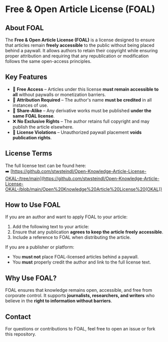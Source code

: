 # Free & Open Article License (FOAL)

## About FOAL

The **Free & Open Article License (FOAL)** is a license designed to ensure that articles remain **freely accessible** to the public without being placed behind a paywall. It allows authors to retain their copyright while ensuring proper attribution and requiring that any republication or modification follows the same open-access principles.

## Key Features

- 📖 **Free Access** – Articles under this license **must remain accessible to all** without paywalls or monetization barriers.
- 📝 **Attribution Required** – The author's name **must be credited** in all instances of use.
- 🔄 **Share-Alike** – Any derivative works must be published **under the same FOAL license**.
- ❌ **No Exclusive Rights** – The author retains full copyright and may publish the article elsewhere.
- 🚨 **License Violations** – Unauthorized paywall placement **voids publication rights**.

## License Terms

The full license text can be found here:  
➡️ [https://github.com/stwsteindl/Open-Knowledge-Article-License-OKAL-/tree/main](https://github.com/stwsteindl/Open-Knowledge-Article-License-OKAL-/blob/main/Open%20Knowledge%20Article%20License%20(OKAL))

## How to Use FOAL

If you are an author and want to apply FOAL to your article:
1. Add the following text to your article:  
2. Ensure that any publication **agrees to keep the article freely accessible**.
3. Include a reference to FOAL when distributing the article.

If you are a publisher or platform:
- You **must not** place FOAL-licensed articles behind a paywall.
- You **must** properly credit the author and link to the full license text.

## Why Use FOAL?

FOAL ensures that knowledge remains open, accessible, and free from corporate control. It supports **journalists, researchers, and writers** who believe in the **right to information without barriers**.

## Contact

For questions or contributions to FOAL, feel free to open an issue or fork this repository.
